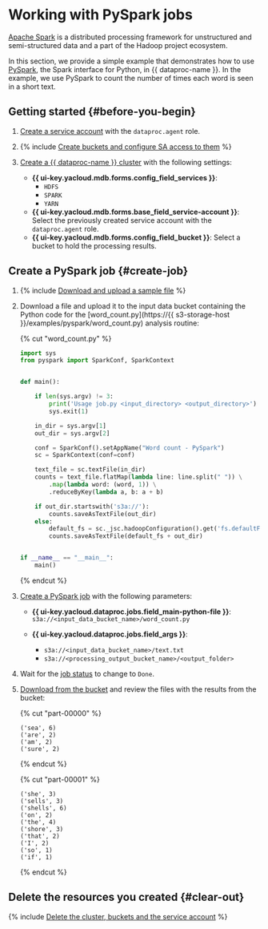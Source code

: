 # Working with PySpark jobs

[Apache Spark](https://spark.apache.org/) is a distributed processing framework for unstructured and semi-structured data and a part of the Hadoop project ecosystem.

In this section, we provide a simple example that demonstrates how to use [PySpark](https://spark.apache.org/docs/latest/api/python/), the Spark interface for Python, in {{ dataproc-name }}. In the example, we use PySpark to count the number of times each word is seen in a short text.

## Getting started {#before-you-begin}

1. [Create a service account](../../iam/operations/sa/create.md) with the `dataproc.agent` role.

1. {% include [Create buckets and configure SA access to them](../../_includes/data-proc/tutorials/basic-before-buckets.md) %}

1. [Create a {{ dataproc-name }} cluster](../operations/cluster-create.md) with the following settings:

   * **{{ ui-key.yacloud.mdb.forms.config_field_services }}**:
      * `HDFS`
      * `SPARK`
      * `YARN`
   * **{{ ui-key.yacloud.mdb.forms.base_field_service-account }}**: Select the previously created service account with the `dataproc.agent` role.
   * **{{ ui-key.yacloud.mdb.forms.config_field_bucket }}**: Select a bucket to hold the processing results.

## Create a PySpark job {#create-job}

1. {% include [Download and upload a sample file](../../_includes/data-proc/tutorials/sample-txt.md) %}

1. Download a file and upload it to the input data bucket containing the Python code for the [word_count.py](https://{{ s3-storage-host }}/examples/pyspark/word_count.py) analysis routine:

   {% cut "word_count.py" %}

   ```python
   import sys
   from pyspark import SparkConf, SparkContext


   def main():

       if len(sys.argv) != 3:
           print('Usage job.py <input_directory> <output_directory>')
           sys.exit(1)

       in_dir = sys.argv[1]
       out_dir = sys.argv[2]

       conf = SparkConf().setAppName("Word count - PySpark")
       sc = SparkContext(conf=conf)

       text_file = sc.textFile(in_dir)
       counts = text_file.flatMap(lambda line: line.split(" ")) \
           .map(lambda word: (word, 1)) \
           .reduceByKey(lambda a, b: a + b)

       if out_dir.startswith('s3a://'):
           counts.saveAsTextFile(out_dir)
       else:
           default_fs = sc._jsc.hadoopConfiguration().get('fs.defaultFS')
           counts.saveAsTextFile(default_fs + out_dir)


   if __name__ == "__main__":
       main()
   ```

   {% endcut %}

1. [Create a PySpark job](../operations/jobs-pyspark#create) with the following parameters:

   * **{{ ui-key.yacloud.dataproc.jobs.field_main-python-file }}**: `s3a://<input_data_bucket_name>/word_count.py`
   * **{{ ui-key.yacloud.dataproc.jobs.field_args }}**:

      * `s3a://<input_data_bucket_name>/text.txt`
      * `s3a://<processing_output_bucket_name>/<output_folder>`

1. Wait for the [job status](../operations/jobs-pyspark.md#get-info) to change to `Done`.

1. [Download from the bucket](../../storage/operations/objects/download.md) and review the files with the results from the bucket:

   {% cut "part-00000" %}

   ```text
   ('sea', 6)
   ('are', 2)
   ('am', 2)
   ('sure', 2)
   ```

   {% endcut %}

   {% cut "part-00001" %}

   ```text
   ('she', 3)
   ('sells', 3)
   ('shells', 6)
   ('on', 2)
   ('the', 4)
   ('shore', 3)
   ('that', 2)
   ('I', 2)
   ('so', 1)
   ('if', 1)
   ```

   {% endcut %}

## Delete the resources you created {#clear-out}

{% include [Delete the cluster, buckets and the service account](../../_includes/data-proc/tutorials/basic-clear-out.md) %}
